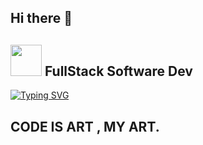## Hi there 👋
## <picture><img src = "https://github.com/7oSkaaa/7oSkaaa/blob/main/Images/about_me.gif?raw=true" width = 50px></picture> FullStack Software Dev
[![Typing SVG](https://readme-typing-svg.demolab.com/?lines=THREE+PROJECTS-+IN+DEVELOPMENT;Rental+Management+Project++JAVA;alertnessMap+Project++Python;Portfolio+Project)](https://git.io/typing-svg)

## CODE IS ART , MY ART.


<!--
**khulekani492/khulekani492** is a ✨ _special_ ✨ repository because its `README.md` (this file) appears on your GitHub profile.

Here are some ideas to get you started:

- 🔭 I’m currently working on ...
- 🌱 I’m currently learning ...
- 👯 I’m looking to collaborate on ...
- 🤔 I’m looking for help with ...
- 💬 Ask me about ...
- 📫 How to reach me: ...
- 😄 Pronouns: ...
- ⚡ Fun fact: ...
-->

